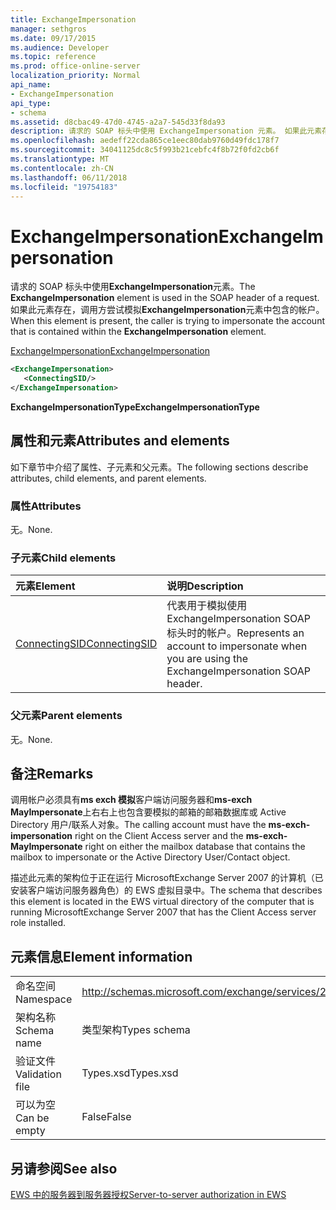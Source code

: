 ```yaml
---
title: ExchangeImpersonation
manager: sethgros
ms.date: 09/17/2015
ms.audience: Developer
ms.topic: reference
ms.prod: office-online-server
localization_priority: Normal
api_name:
- ExchangeImpersonation
api_type:
- schema
ms.assetid: d8cbac49-47d0-4745-a2a7-545d33f8da93
description: 请求的 SOAP 标头中使用 ExchangeImpersonation 元素。 如果此元素存在，调用方尝试模拟 ExchangeImpersonation 元素中包含的帐户。
ms.openlocfilehash: aedeff22cda865ce1eec80dab9760d49fdc178f7
ms.sourcegitcommit: 34041125dc8c5f993b21cebfc4f8b72f0fd2cb6f
ms.translationtype: MT
ms.contentlocale: zh-CN
ms.lasthandoff: 06/11/2018
ms.locfileid: "19754183"
---
```

# <a name="exchangeimpersonation"></a><span data-ttu-id="7a8f7-104">ExchangeImpersonation</span><span class="sxs-lookup"><span data-stu-id="7a8f7-104">ExchangeImpersonation</span></span>

<span data-ttu-id="7a8f7-105">请求的 SOAP 标头中使用**ExchangeImpersonation**元素。</span><span class="sxs-lookup"><span data-stu-id="7a8f7-105">The **ExchangeImpersonation** element is used in the SOAP header of a request.</span></span> <span data-ttu-id="7a8f7-106">如果此元素存在，调用方尝试模拟**ExchangeImpersonation**元素中包含的帐户。</span><span class="sxs-lookup"><span data-stu-id="7a8f7-106">When this element is present, the caller is trying to impersonate the account that is contained within the **ExchangeImpersonation** element.</span></span> 
  
[<span data-ttu-id="7a8f7-107">ExchangeImpersonation</span><span class="sxs-lookup"><span data-stu-id="7a8f7-107">ExchangeImpersonation</span></span>](exchangeimpersonation.md)
  
```xml
<ExchangeImpersonation>
   <ConnectingSID/>
</ExchangeImpersonation>
```

 <span data-ttu-id="7a8f7-108">**ExchangeImpersonationType**</span><span class="sxs-lookup"><span data-stu-id="7a8f7-108">**ExchangeImpersonationType**</span></span>
## <a name="attributes-and-elements"></a><span data-ttu-id="7a8f7-109">属性和元素</span><span class="sxs-lookup"><span data-stu-id="7a8f7-109">Attributes and elements</span></span>

<span data-ttu-id="7a8f7-110">如下章节中介绍了属性、子元素和父元素。</span><span class="sxs-lookup"><span data-stu-id="7a8f7-110">The following sections describe attributes, child elements, and parent elements.</span></span>
  
### <a name="attributes"></a><span data-ttu-id="7a8f7-111">属性</span><span class="sxs-lookup"><span data-stu-id="7a8f7-111">Attributes</span></span>

<span data-ttu-id="7a8f7-112">无。</span><span class="sxs-lookup"><span data-stu-id="7a8f7-112">None.</span></span>
  
### <a name="child-elements"></a><span data-ttu-id="7a8f7-113">子元素</span><span class="sxs-lookup"><span data-stu-id="7a8f7-113">Child elements</span></span>

|<span data-ttu-id="7a8f7-114">**元素**</span><span class="sxs-lookup"><span data-stu-id="7a8f7-114">**Element**</span></span>|<span data-ttu-id="7a8f7-115">**说明**</span><span class="sxs-lookup"><span data-stu-id="7a8f7-115">**Description**</span></span>|
|:-----|:-----|
|[<span data-ttu-id="7a8f7-116">ConnectingSID</span><span class="sxs-lookup"><span data-stu-id="7a8f7-116">ConnectingSID</span></span>](connectingsid.md) <br/> |<span data-ttu-id="7a8f7-117">代表用于模拟使用 ExchangeImpersonation SOAP 标头时的帐户。</span><span class="sxs-lookup"><span data-stu-id="7a8f7-117">Represents an account to impersonate when you are using the ExchangeImpersonation SOAP header.</span></span>  <br/> |
   
### <a name="parent-elements"></a><span data-ttu-id="7a8f7-118">父元素</span><span class="sxs-lookup"><span data-stu-id="7a8f7-118">Parent elements</span></span>

<span data-ttu-id="7a8f7-119">无。</span><span class="sxs-lookup"><span data-stu-id="7a8f7-119">None.</span></span>
  
## <a name="remarks"></a><span data-ttu-id="7a8f7-120">备注</span><span class="sxs-lookup"><span data-stu-id="7a8f7-120">Remarks</span></span>

<span data-ttu-id="7a8f7-121">调用帐户必须具有**ms exch 模拟**客户端访问服务器和**ms-exch MayImpersonate**上右右上也包含要模拟的邮箱的邮箱数据库或 Active Directory 用户/联系人对象。</span><span class="sxs-lookup"><span data-stu-id="7a8f7-121">The calling account must have the **ms-exch-impersonation** right on the Client Access server and the **ms-exch-MayImpersonate** right on either the mailbox database that contains the mailbox to impersonate or the Active Directory User/Contact object.</span></span> 
  
<span data-ttu-id="7a8f7-122">描述此元素的架构位于正在运行 MicrosoftExchange Server 2007 的计算机（已安装客户端访问服务器角色）的 EWS 虚拟目录中。</span><span class="sxs-lookup"><span data-stu-id="7a8f7-122">The schema that describes this element is located in the EWS virtual directory of the computer that is running MicrosoftExchange Server 2007 that has the Client Access server role installed.</span></span>
  
## <a name="element-information"></a><span data-ttu-id="7a8f7-123">元素信息</span><span class="sxs-lookup"><span data-stu-id="7a8f7-123">Element information</span></span>

|||
|:-----|:-----|
|<span data-ttu-id="7a8f7-124">命名空间</span><span class="sxs-lookup"><span data-stu-id="7a8f7-124">Namespace</span></span>  <br/> |http://schemas.microsoft.com/exchange/services/2006/types  <br/> |
|<span data-ttu-id="7a8f7-125">架构名称</span><span class="sxs-lookup"><span data-stu-id="7a8f7-125">Schema name</span></span>  <br/> |<span data-ttu-id="7a8f7-126">类型架构</span><span class="sxs-lookup"><span data-stu-id="7a8f7-126">Types schema</span></span>  <br/> |
|<span data-ttu-id="7a8f7-127">验证文件</span><span class="sxs-lookup"><span data-stu-id="7a8f7-127">Validation file</span></span>  <br/> |<span data-ttu-id="7a8f7-128">Types.xsd</span><span class="sxs-lookup"><span data-stu-id="7a8f7-128">Types.xsd</span></span>  <br/> |
|<span data-ttu-id="7a8f7-129">可以为空</span><span class="sxs-lookup"><span data-stu-id="7a8f7-129">Can be empty</span></span>  <br/> |<span data-ttu-id="7a8f7-130">False</span><span class="sxs-lookup"><span data-stu-id="7a8f7-130">False</span></span>  <br/> |
   
## <a name="see-also"></a><span data-ttu-id="7a8f7-131">另请参阅</span><span class="sxs-lookup"><span data-stu-id="7a8f7-131">See also</span></span>



[<span data-ttu-id="7a8f7-132">EWS 中的服务器到服务器授权</span><span class="sxs-lookup"><span data-stu-id="7a8f7-132">Server-to-server authorization in EWS</span></span>](http://msdn.microsoft.com/library/f1610a20-672d-448b-8c00-5b0fbcaf31cb%28Office.15%29.aspx)

